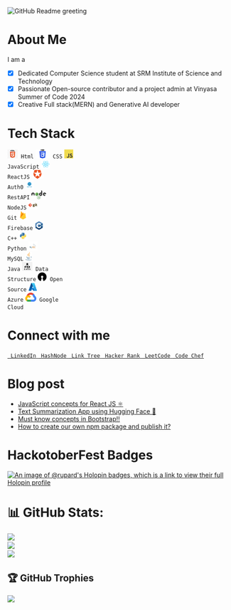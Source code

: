 ![GitHub Readme greeting](https://github.com/Rupa-Rd/Rupa-Rd/assets/102663541/3bfd21ab-efac-45c9-83aa-871d9a0360f8)

# About Me
I am a
- [x] Dedicated Computer Science student at SRM Institute of Science and Technology
- [x] Passionate Open-source contributor and a project admin at Vinyasa Summer of Code 2024
- [x] Creative Full stack(MERN) and Generative AI developer

<!-- Tech Stacks -->
# Tech Stack
<code><img height="20" src="/tech-stack/html.png"> Html</code>
<code><img height="20" src="/tech-stack/css.png"> CSS</code>
<code><img height="20" src="https://raw.githubusercontent.com/github/explore/80688e429a7d4ef2fca1e82350fe8e3517d3494d/topics/javascript/javascript.png"> JavaScript</code>
<code><img height="20" src="https://raw.githubusercontent.com/github/explore/80688e429a7d4ef2fca1e82350fe8e3517d3494d/topics/react/react.png"> ReactJS</code>
<code><img height="20" src="/tech-stack/auth0.png"> Auth0</code>
<code><img height="20" src="/tech-stack/rest-api.jpeg"> RestAPI</code>
<code><img height="20" src="/tech-stack/node.png"> NodeJS</code>
<code><img height="20" src="https://raw.githubusercontent.com/github/explore/80688e429a7d4ef2fca1e82350fe8e3517d3494d/topics/git/git.png"> Git</code>
<code><img height="20" src="https://raw.githubusercontent.com/github/explore/80688e429a7d4ef2fca1e82350fe8e3517d3494d/topics/firebase/firebase.png"> Firebase</code>
<code><img height="20" src="https://raw.githubusercontent.com/github/explore/80688e429a7d4ef2fca1e82350fe8e3517d3494d/topics/cpp/cpp.png"> C++</code>
<code><img height="20" src="https://raw.githubusercontent.com/github/explore/80688e429a7d4ef2fca1e82350fe8e3517d3494d/topics/python/python.png"> Python</code>
<code><img height="20" src="https://raw.githubusercontent.com/github/explore/80688e429a7d4ef2fca1e82350fe8e3517d3494d/topics/mysql/mysql.png"> MySQL</code>
<code><img height="20" src="/tech-stack/java.png"> Java</code>
<code><img height="20" src="/tech-stack/dsa.png"> Data Structure</code>
<code><img height="20" src="/tech-stack/open-source.png"> Open Source</code>
<code><img height="20" src="/tech-stack/azure.png"> Azure</code>
<code><img height="20" src="/tech-stack/gcp.png"> Google Cloud</code>

<!-- Socials -->
# Connect with me
<a href="#" > <code><img height="20" src=""> LinkedIn</code> <a/>
<a href="#" > <code><img height="20" src=""> HashNode</code> <a/>
<a href="#" > <code><img height="20" src=""> Link Tree</code> <a/>
<a href="#" > <code><img height="20" src=""> Hacker Rank</code> <a/>
<a href="#" > <code><img height="20" src=""> LeetCode</code> <a/>
<a href="#" > <code><img height="20" src=""> Code Chef</code> <a/>




# Blog post
<!-- BLOG-POST-LIST:START -->
- [JavaScript concepts for React JS ⚛️](https://rupard.hashnode.dev/javascript-concepts-for-react-js)
- [Text Summarization App using Hugging Face 🤗](https://rupard.hashnode.dev/text-summarization-app-using-hugging-face)
- [Must know concepts in Bootstrap!!](https://rupard.hashnode.dev/must-know-concepts-in-bootstrap)
- [How to create our own npm package and publish it?](https://rupard.hashnode.dev/how-to-create-our-own-npm-package-and-publish-it)
<!-- BLOG-POST-LIST:END -->

<!-- Hackotober Fest badge -->
# HackotoberFest Badges
[![An image of @rupard's Holopin badges, which is a link to view their full Holopin profile](https://holopin.me/rupard)](https://holopin.io/@rupard)



# 📊 GitHub Stats:
![](https://github-readme-stats.vercel.app/api?username=Rupa-Rd&theme=react&hide_border=false&include_all_commits=false&count_private=false)<br/>
![](https://github-readme-streak-stats.herokuapp.com/?user=Rupa-Rd&theme=react&hide_border=false)<br/>
![](https://github-readme-stats.vercel.app/api/top-langs/?username=Rupa-Rd&theme=react&hide_border=false&include_all_commits=false&count_private=false&layout=compact)

## 🏆 GitHub Trophies
![](https://github-profile-trophy.vercel.app/?username=Rupa-Rd&theme=gitdimmed&no-frame=false&no-bg=true&margin-w=4)
